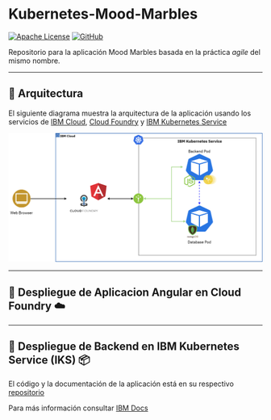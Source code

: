 # Kubernetes-Mood-Marbles

[![Apache License](https://img.shields.io/badge/license-Apache%202.0-orange.svg)](http://www.apache.org/licenses/LICENSE-2.0)
[![GitHub](https://img.shields.io/github/release/emeloibmco/Kubernetes-Mood-Marbles.svg?color=green)](https://github.com/emeloibmco/Kubernetes-Mood-Marbles/releases)

Repositorio para la aplicación Mood Marbles basada en la práctica _agile_ del mismo nombre.

---

## 🏰 **Arquitectura**

El siguiente diagrama muestra la arquitectura de la aplicación usando los servicios de [IBM Cloud](https://cloud.ibm.com), [Cloud Foundry]() y [IBM Kubernetes Service](https://cloud.ibm.com/kubernetes/clusters)

![Mood Marbles Architecture](https://raw.githubusercontent.com/emeloibmco/Kubernetes-Mood-Marbles/master/Images/Mood_Marbles_Arch.png)

---

## :rocket: **Despliegue de Aplicacion Angular en Cloud Foundry** :cloud:

---

## 🚀 **Despliegue de Backend en IBM Kubernetes Service (IKS)** 📦

El código y la documentación de la aplicación está en su respectivo [repositorio](https://github.com/emeloibmco/Kubernetes-Mood-Marbles-Backend)

Para más información consultar [IBM Docs](https://cloud.ibm.com/docs)
